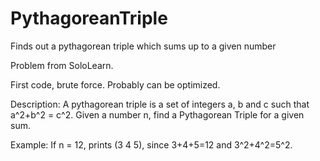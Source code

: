 # PythagoreanTriple
Finds out a pythagorean triple which sums up to a given number

Problem from SoloLearn.

First code, brute force. Probably can be optimized.

Description: 
A pythagorean triple is a set of integers a, b and c such that a^2+b^2 = c^2.
Given a number n, find a Pythagorean Triple for a given sum.

Example:
If n = 12, prints (3 4 5), since 3+4+5=12 and 3^2+4^2=5^2.


